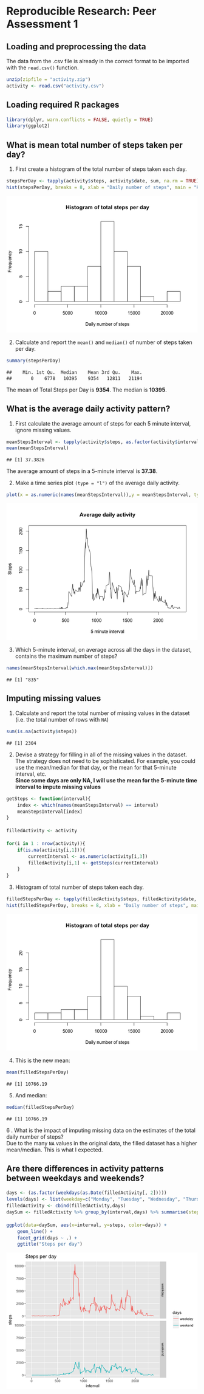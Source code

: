 # Reproducible Research: Peer Assessment 1


## Loading and preprocessing the data

The data from the .csv file is already in the correct format to be imported with the `read.csv()` function.


```r
unzip(zipfile = "activity.zip")
activity <- read.csv("activity.csv")
```

## Loading required R packages

```r
library(dplyr, warn.conflicts = FALSE, quietly = TRUE)
library(ggplot2)
```



## What is mean total number of steps taken per day?  
  
1. First create a histogram of the total number of steps taken each day.  
  

```r
stepsPerDay <- tapply(activity$steps, activity$date, sum, na.rm = TRUE)
hist(stepsPerDay, breaks = 8, xlab = "Daily number of steps", main = "Histogram of total steps per day")
```

![](PA1_template_files/figure-html/unnamed-chunk-3-1.png)<!-- -->

2. Calculate and report the `mean()` and `median()` of number of steps taken per day.


```r
summary(stepsPerDay)
```

```
##    Min. 1st Qu.  Median    Mean 3rd Qu.    Max. 
##       0    6778   10395    9354   12811   21194
```

The mean of Total Steps per Day is **9354**. The median is **10395**.

## What is the average daily activity pattern?

1. First calculate the average amount of steps for each 5 minute interval, ignore missing values. 


```r
meanStepsInterval <- tapply(activity$steps, as.factor(activity$interval), mean,na.rm = TRUE)
mean(meanStepsInterval)
```

```
## [1] 37.3826
```

The average amount of steps in a 5-minute interval is **37.38**.

2. Make a time series plot `(type = "l")` of the average daily activity.

```r
plot(x = as.numeric(names(meanStepsInterval)),y = meanStepsInterval, type = "l", xlab = "5 minute interval", ylab = "Steps", main = "Average daily activity")
```

![](PA1_template_files/figure-html/unnamed-chunk-6-1.png)<!-- -->

3. Which 5-minute interval, on average across all the days in the dataset, contains the maximum number of steps?


```r
names(meanStepsInterval[which.max(meanStepsInterval)])
```

```
## [1] "835"
```


## Imputing missing values

1. Calculate and report the total number of missing values in the dataset (i.e. the total number of rows with `NA`)  

```r
sum(is.na(activity$steps))
```

```
## [1] 2304
```

2. Devise a strategy for filling in all of the missing values in the dataset. The strategy does not need to be sophisticated. For example, you could use the mean/median for that day, or the mean for that 5-minute interval, etc.  
**Since some days are only NA, I will use the mean for the 5-minute time interval to impute missing values**

```r
getSteps <- function(interval){
    index <- which(names(meanStepsInterval) == interval)
    meanStepsInterval[index]
}

filledActivity <- activity

for(i in 1 : nrow(activity)){
    if(is.na(activity[i,1])){
        currentInterval <- as.numeric(activity[i,3])
        filledActivity[i,1] <- getSteps(currentInterval)
    }
}
```

3. Histogram of total number of steps taken each day.


```r
filledStepsPerDay <- tapply(filledActivity$steps, filledActivity$date, sum)
hist(filledStepsPerDay, breaks = 8, xlab = "Daily number of steps", main = "Histogram of total steps per day")
```

![](PA1_template_files/figure-html/unnamed-chunk-10-1.png)<!-- -->

4. This is the new mean:


```r
mean(filledStepsPerDay)
```

```
## [1] 10766.19
```

5. And median:


```r
median(filledStepsPerDay)
```

```
## [1] 10766.19
```

6 . What is the impact of imputing missing data on the estimates of the total daily number of steps?  
Due to the many `NA` values in the original data, the filled dataset has a higher mean/median. This is what I expected.

## Are there differences in activity patterns between weekdays and weekends?


```r
days <- (as.factor(weekdays(as.Date(filledActivity[, 2]))))
levels(days) <- list(weekday=c("Monday", "Tuesday", "Wednesday", "Thursday", "Friday"), weekend=c("Saturday", "Sunday"))
filledActivity <- cbind(filledActivity,days)
daySum <- filledActivity %>% group_by(interval,days) %>% summarise(steps = sum(steps))

ggplot(data=daySum, aes(x=interval, y=steps, color=days)) +
    geom_line() +
    facet_grid(days ~ .) +
    ggtitle("Steps per day")
```

![](PA1_template_files/figure-html/unnamed-chunk-13-1.png)<!-- -->

